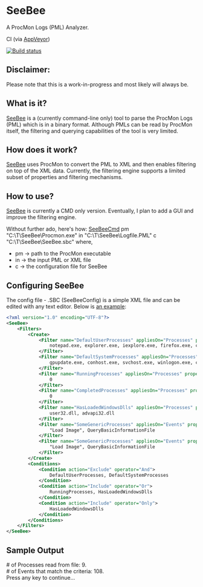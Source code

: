 # SeeBee
A ProcMon Logs (PML) Analyzer.

CI (via [AppVeyor](https://www.appveyor.com/))

[![Build status](https://ci.appveyor.com/api/projects/status/3i92qslii7jlq6t3/branch/master?svg=true)](https://ci.appveyor.com/project/asquigglytwist/seebee/branch/master)

## Disclaimer:
Please note that this is a work-in-progress and most likely will always be.

## What is it?
[SeeBee](https://github.com/asquigglytwist/SeeBee) is a (currently command-line only) tool to parse the ProcMon Logs (PML) which is in a binary format.
Although PMLs can be read by ProcMon itself, the filtering and querying capabilities of the tool is very limited.

## How does it work?
[SeeBee](https://github.com/asquigglytwist/SeeBee) uses ProcMon to convert the PML to XML and then enables filtering on top of the XML data.
Currently, the filtering engine supports a limited subset of properties and filtering mechanisms.

## How to use?
[SeeBee](https://github.com/asquigglytwist/SeeBee) is currently a CMD only version.  Eventually, I plan to add a GUI and improve the filtering engine.

Without further ado, here's how:
[SeeBeeCmd](https://github.com/asquigglytwist/SeeBee/tree/master/Src/SeeBeeCmd) pm "C:\T\SeeBee\Procmon.exe" in "C:\T\SeeBee\Logfile.PML" c "C:\T\SeeBee\SeeBee.sbc"
where,
* pm -> path to the ProcMon executable
* in -> the input PML or XML file
* c  -> the configuration file for SeeBee

## Configuring SeeBee
The config file - .SBC (SeeBeeConfig) is a simple XML file and can be edited with any text editor.  Below is [an example](https://github.com/asquigglytwist/SeeBee/tree/master/Samples/SeeBee.SBC):
```xml
<?xml version="1.0" encoding="UTF-8"?>
<SeeBee>
	<Filters>
		<Create>
			<Filter name="DefaultUserProcesses" appliesOn="Processes" property="ProcessName" operator="Equals">
				notepad.exe, explorer.exe, iexplore.exe, firefox.exe, chrome.exe
			</Filter>
			<Filter name="DefaultSystemProcesses" appliesOn="Processes" property="ImagePath" operator="StartsWith">
				gpupdate.exe, conhost.exe, svchost.exe, winlogon.exe, csrss.exe, lsass.exe, WUDFHost.exe, spoolsv.exe, unsecapp.exe
			</Filter>
			<Filter name="RunningProcesses" appliesOn="Processes" property="FinishTime" operator="Equals">
				0
			</Filter>
			<Filter name="CompletedProcesses" appliesOn="Processes" property="FinishTime" operator="NotEquals">
				0
			</Filter>
			<Filter name="HasLoadedWindowsDlls" appliesOn="Processes" property="Modules" operator="Contains">
				user32.dll, advapi32.dll
			</Filter>
			<Filter name="SomeGenericProcesses" appliesOn="Events" property="Operation" operator="Equals">
				"Load Image", QueryBasicInformationFile
			</Filter>
			<Filter name="SomeGenericProcesses" appliesOn="Events" property="Operation" operator="Equals">
				"Load Image", QueryBasicInformationFile
			</Filter>
		</Create>
		<Conditions>
			<Condition action="Exclude" operator="And">
				DefaultUserProcesses, DefaultSystemProcesses
			</Condition>
			<Condition action="Include" operator="Or">
				RunningProcesses, HasLoadedWindowsDlls
			</Condition>
			<Condition action="Include" operator="Only">
				HasLoadedWindowsDlls
			</Condition>
		</Conditions>
	</Filters>
</SeeBee>
```

## Sample Output
<div class="consoleWindow">
# of Processes read from file:  9.<br />
# of Events that match the criteria:  108.<br />
Press any key to continue...
</div>